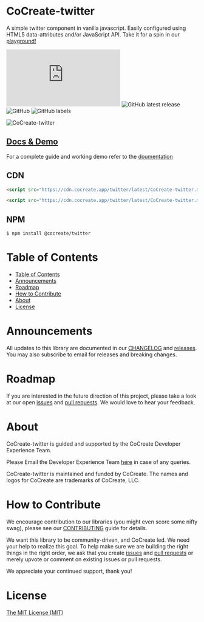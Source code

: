 # CoCreate-twitter

A simple twitter component in vanilla javascript. Easily configured using HTML5 data-attributes and/or JavaScript API. Take it for a spin in our [playground!](https://cocreate.app/docs/twitter)

![GitHub file size in bytes](https://img.shields.io/github/size/CoCreate-app/CoCreate-twitter/dist/CoCreate-twitter.min.js?label=minified%20size&style=for-the-badge)
![GitHub latest release](https://img.shields.io/github/v/release/CoCreate-app/CoCreate-twitter?style=for-the-badge)
![GitHub](https://img.shields.io/github/license/CoCreate-app/CoCreate-twitter?style=for-the-badge)
![GitHub labels](https://img.shields.io/github/labels/CoCreate-app/CoCreate-twitter/help%20wanted?style=for-the-badge)

![CoCreate-twitter](https://cdn.cocreate.app/docs/CoCreate-twitter.gif)

## [Docs & Demo](https://cocreate.app/docs/twitter)

For a complete guide and working demo refer to the [doumentation](https://cocreate.app/docs/twitter)

## CDN

```html
<script src="https://cdn.cocreate.app/twitter/latest/CoCreate-twitter.min.js"></script>
```

```html
<script src="https://cdn.cocreate.app/twitter/latest/CoCreate-twitter.min.css"></script>
```

## NPM

```shell
$ npm install @cocreate/twitter
```

# Table of Contents

- [Table of Contents](#table-of-contents)
- [Announcements](#announcements)
- [Roadmap](#roadmap)
- [How to Contribute](#how-to-contribute)
- [About](#about)
- [License](#license)

<a name="announcements"></a>

# Announcements

All updates to this library are documented in our [CHANGELOG](https://github.com/CoCreate-app/CoCreate-twitter/blob/master/CHANGELOG.md) and [releases](https://github.com/CoCreate-app/CoCreate-twitter/releases). You may also subscribe to email for releases and breaking changes.

<a name="roadmap"></a>

# Roadmap

If you are interested in the future direction of this project, please take a look at our open [issues](https://github.com/CoCreate-app/CoCreate-twitter/issues) and [pull requests](https://github.com/CoCreate-app/CoCreate-twitter/pulls). We would love to hear your feedback.

<a name="about"></a>

# About

CoCreate-twitter is guided and supported by the CoCreate Developer Experience Team.

Please Email the Developer Experience Team [here](mailto:develop@cocreate.app) in case of any queries.

CoCreate-twitter is maintained and funded by CoCreate. The names and logos for CoCreate are trademarks of CoCreate, LLC.

<a name="contribute"></a>

# How to Contribute

We encourage contribution to our libraries (you might even score some nifty swag), please see our [CONTRIBUTING](https://github.com/CoCreate-app/CoCreate-twitter/blob/master/CONTRIBUTING.md) guide for details.

We want this library to be community-driven, and CoCreate led. We need your help to realize this goal. To help make sure we are building the right things in the right order, we ask that you create [issues](https://github.com/CoCreate-app/CoCreate-twitter/issues) and [pull requests](https://github.com/CoCreate-app/CoCreate-twitter/pulls) or merely upvote or comment on existing issues or pull requests.

We appreciate your continued support, thank you!

# License

[The MIT License (MIT)](https://github.com/CoCreate-app/CoCreate-twitter/blob/master/LICENSE)
